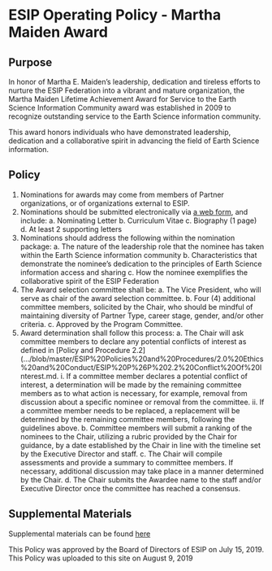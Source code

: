 **ESIP Operating Policy - Martha Maiden Award**
======================================================================

**Purpose**
------------------------------------

In honor of Martha E. Maiden’s leadership, dedication and tireless efforts to nurture the ESIP Federation into a vibrant and mature organization, the Martha Maiden Lifetime Achievement Award for Service to the Earth Science Information Community award was established in 2009 to recognize outstanding service to the Earth Science information community. 

This award honors individuals who have demonstrated leadership, dedication and a collaborative spirit in advancing the field of Earth Science information.

**Policy**
------------------------------------

1. Nominations for awards may come from members of Partner organizations, or of organizations external to ESIP.
2. Nominations should be submitted electronically via [a web form](https://www.esipfed.org/get-involved/peer-recognition/martha-maiden-award/martha-maiden-nomination-form), and include:
  a. Nominating Letter
  b. Curriculum Vitae
  c. Biography (1 page)
  d. At least 2 supporting letters
3. Nominations should address the following within the nomination package:
  a. The nature of the leadership role that the nominee has taken within the Earth Science information community
  b. Characteristics that demonstrate the nominee’s dedication to the principles of Earth Science information access and sharing
  c. How the nominee exemplifies the collaborative spirit of the ESIP Federation
4. The Award selection committee shall be:
  a. The Vice President, who will serve as chair of the award selection committee.
  b. Four (4) additional committee members, solicited by the Chair, who should be mindful of maintaining diversity of Partner Type, career stage, gender, and/or other criteria.
  c. Approved by the Program Committee.
5. Award determination shall follow this process:
  a. The Chair will ask committee members to declare any potential conflicts of interest as defined in [Policy and Procedure 2.2](.../blob/master/ESIP%20Policies%20and%20Procedures/2.0%20Ethics%20and%20Conduct/ESIP%20P%26P%202.2%20Conflict%20Of%20Interest.md. 
    i. If a committee member declares a potential conflict of interest, a determination will be made by the remaining committee members as to what action is necessary, for example, removal from discussion about a specific nominee or removal from the committee. 
    ii. If a committee member needs to be replaced, a replacement will be determined by the remaining committee members, following the guidelines above.
  b. Committee members will submit a ranking of the nominees to the Chair, utilizing a rubric provided by the Chair for guidance, by a date established by the Chair in line with the timeline set by the Executive Director and staff.
  c. The Chair will compile assessments and provide a summary to committee members. If necessary, additional discussion may take place in a manner determined by the Chair.
  d. The Chair submits the Awardee name to the staff and/or Executive Director once the committee has reached a consensus.


**Supplemental Materials**
------------------------------------

Supplemental materials can be found [here](https://docs.google.com/document/d/1U2HiEsdKzxqDNaQCXkrA-DPOP35WHnsUhzRtdhDZRmM/edit?usp=sharing)

This Policy was approved by the Board of Directors of ESIP on July 15, 2019.
This Policy was uploaded to this site on August 9, 2019

